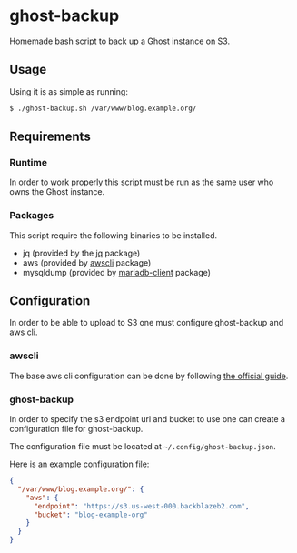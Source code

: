 # ghost-backup

Homemade bash script to back up a Ghost instance on S3.

## Usage

Using it is as simple as running:

```bash
$ ./ghost-backup.sh /var/www/blog.example.org/
```

## Requirements

### Runtime

In order to work properly this script must be run as the same user who owns the Ghost instance.

### Packages

This script require the following binaries to be installed.

- jq (provided by the [jq](https://tracker.debian.org/pkg/jq) package)
- aws (provided by [awscli](https://tracker.debian.org/pkg/awscli) package)
- mysqldump (provided by [mariadb-client](https://tracker.debian.org/pkg/mysql-client) package)

## Configuration

In order to be able to upload to S3 one must configure ghost-backup and aws cli. 

### awscli

The base aws cli configuration can be done by following [the official guide](https://docs.aws.amazon.com/cli/latest/reference/configure/).

### ghost-backup

In order to specify the s3 endpoint url and bucket to use one can create a configuration file for ghost-backup.

The configuration file must be located at `~/.config/ghost-backup.json`.

Here is an example configuration file:

```json
{
  "/var/www/blog.example.org/": {
    "aws": {
      "endpoint": "https://s3.us-west-000.backblazeb2.com",
      "bucket": "blog-example-org"
    }
  }
}
```